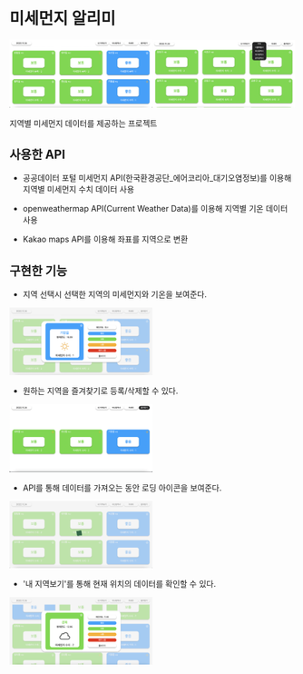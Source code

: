 # 미세먼지 알리미

<img width="50%" src="./imgs/dust-img.png"><img width="50%" src="./imgs/dust-img5.png">

지역별 미세먼지 데이터를 제공하는 프로젝트


## 사용한 API

* 공공데이터 포털 미세먼지 API(한국환경공단_에어코리아_대기오염정보)를 이용해 지역별 미세먼지 수치 데이터 사용

* openweathermap API(Current Weather Data)를 이용해 지역별 기온 데이터 사용

* Kakao maps API를 이용해 좌표를 지역으로 변환

## 구현한 기능

* 지역 선택시 선택한 지역의 미세먼지와 기온을 보여준다.

<img width="50%" src="./imgs/dust-img4.png">

* 원하는 지역을 즐겨찾기로 등록/삭제할 수 있다.

<img width="50%" src="./imgs/dust-img1.png">

* API를 통해 데이터를 가져오는 동안 로딩 아이콘을 보여준다.

<img width="50%" src="./imgs/dust-img2.png">

* '내 지역보기'를 통해 현재 위치의 데이터를 확인할 수 있다.

<img width="50%" src="./imgs/dust-img3.png">
